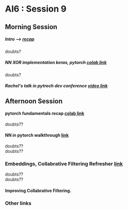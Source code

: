 # AI6 : Session 9

## Morning Session 
  
##### Intro --> [recap](https://github.com/AI6-Bangalore-Chapter/2018-cycle-2/blob/master/recap.md)
doubts?  

##### NN XOR implementation keras, pytorch [colab link](https://colab.research.google.com/github/Sharwon/fastai-intro-kit/blob/master/NN_simple_numpy_keras_pytorch.ipynb)
doubts?

##### Rachel's talk in pytroch dev conference [video link](https://youtu.be/KJAnSyB6mME?t=4337)

## Afternoon Session  

#### pytorch fundamentals recap [colab link](https://colab.research.google.com/github/Sharwon/fastai-intro-kit/blob/master/pytorch_intro_kit.ipynb)  
doubts?? 
#### NN in pytorch walkthrough [link](https://github.com/fastai/fastai_old/blob/master/dev_nb/001a_nn_basics.ipynb)  
doubts??   
doubts?? 
### Embeddings, Collabrative Filtering Refresher [link](https://github.com/AI6-Bangalore-Chapter/2018-cycle-2/tree/master/Sessions/Session%207)  
doubts??   
doubts??   
#### Improving Collabrative Filtering.

### Other links
